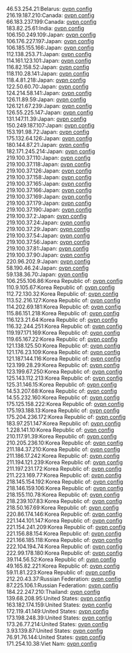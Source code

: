 46.53.254.21:Belarus: [ovpn config](vpn/46_53_254_21.ovpn)  
216.19.187.210:Canada: [ovpn config](vpn/216_19_187_210.ovpn)  
66.183.237.199:Canada: [ovpn config](vpn/66_183_237_199.ovpn)  
183.82.25.61:India: [ovpn config](vpn/183_82_25_61.ovpn)  
106.150.249.109:Japan: [ovpn config](vpn/106_150_249_109.ovpn)  
106.176.227.197:Japan: [ovpn config](vpn/106_176_227_197.ovpn)  
106.185.155.166:Japan: [ovpn config](vpn/106_185_155_166.ovpn)  
112.138.253.71:Japan: [ovpn config](vpn/112_138_253_71.ovpn)  
114.161.123.101:Japan: [ovpn config](vpn/114_161_123_101.ovpn)  
116.82.158.52:Japan: [ovpn config](vpn/116_82_158_52.ovpn)  
118.110.28.141:Japan: [ovpn config](vpn/118_110_28_141.ovpn)  
118.4.81.218:Japan: [ovpn config](vpn/118_4_81_218.ovpn)  
122.50.60.70:Japan: [ovpn config](vpn/122_50_60_70.ovpn)  
124.214.58.141:Japan: [ovpn config](vpn/124_214_58_141.ovpn)  
126.11.89.59:Japan: [ovpn config](vpn/126_11_89_59.ovpn)  
126.121.67.239:Japan: [ovpn config](vpn/126_121_67_239.ovpn)  
126.55.225.147:Japan: [ovpn config](vpn/126_55_225_147.ovpn)  
131.147.11.39:Japan: [ovpn config](vpn/131_147_11_39.ovpn)  
150.249.187.107:Japan: [ovpn config](vpn/150_249_187_107.ovpn)  
153.191.98.72:Japan: [ovpn config](vpn/153_191_98_72.ovpn)  
175.132.64.126:Japan: [ovpn config](vpn/175_132_64_126.ovpn)  
180.144.87.21:Japan: [ovpn config](vpn/180_144_87_21.ovpn)  
182.171.245.214:Japan: [ovpn config](vpn/182_171_245_214.ovpn)  
219.100.37.110:Japan: [ovpn config](vpn/219_100_37_110.ovpn)  
219.100.37.118:Japan: [ovpn config](vpn/219_100_37_118.ovpn)  
219.100.37.126:Japan: [ovpn config](vpn/219_100_37_126.ovpn)  
219.100.37.158:Japan: [ovpn config](vpn/219_100_37_158.ovpn)  
219.100.37.165:Japan: [ovpn config](vpn/219_100_37_165.ovpn)  
219.100.37.166:Japan: [ovpn config](vpn/219_100_37_166.ovpn)  
219.100.37.169:Japan: [ovpn config](vpn/219_100_37_169.ovpn)  
219.100.37.179:Japan: [ovpn config](vpn/219_100_37_179.ovpn)  
219.100.37.190:Japan: [ovpn config](vpn/219_100_37_190.ovpn)  
219.100.37.2:Japan: [ovpn config](vpn/219_100_37_2.ovpn)  
219.100.37.24:Japan: [ovpn config](vpn/219_100_37_24.ovpn)  
219.100.37.29:Japan: [ovpn config](vpn/219_100_37_29.ovpn)  
219.100.37.54:Japan: [ovpn config](vpn/219_100_37_54.ovpn)  
219.100.37.56:Japan: [ovpn config](vpn/219_100_37_56.ovpn)  
219.100.37.81:Japan: [ovpn config](vpn/219_100_37_81.ovpn)  
219.100.37.90:Japan: [ovpn config](vpn/219_100_37_90.ovpn)  
220.96.202.9:Japan: [ovpn config](vpn/220_96_202_9.ovpn)  
58.190.46.24:Japan: [ovpn config](vpn/58_190_46_24.ovpn)  
59.138.36.70:Japan: [ovpn config](vpn/59_138_36_70.ovpn)  
106.255.106.86:Korea Republic of: [ovpn config](vpn/106_255_106_86.ovpn)  
110.9.105.67:Korea Republic of: [ovpn config](vpn/110_9_105_67.ovpn)  
112.72.130.32:Korea Republic of: [ovpn config](vpn/112_72_130_32.ovpn)  
113.52.216.127:Korea Republic of: [ovpn config](vpn/113_52_216_127.ovpn)  
114.202.69.181:Korea Republic of: [ovpn config](vpn/114_202_69_181.ovpn)  
115.86.151.218:Korea Republic of: [ovpn config](vpn/115_86_151_218.ovpn)  
116.123.21.64:Korea Republic of: [ovpn config](vpn/116_123_21_64.ovpn)  
116.32.244.251:Korea Republic of: [ovpn config](vpn/116_32_244_251.ovpn)  
119.197.171.169:Korea Republic of: [ovpn config](vpn/119_197_171_169.ovpn)  
119.65.167.22:Korea Republic of: [ovpn config](vpn/119_65_167_22.ovpn)  
121.138.125.50:Korea Republic of: [ovpn config](vpn/121_138_125_50.ovpn)  
121.176.23.109:Korea Republic of: [ovpn config](vpn/121_176_23_109.ovpn)  
121.187.144.116:Korea Republic of: [ovpn config](vpn/121_187_144_116.ovpn)  
123.199.28.29:Korea Republic of: [ovpn config](vpn/123_199_28_29.ovpn)  
123.199.67.250:Korea Republic of: [ovpn config](vpn/123_199_67_250.ovpn)  
125.143.112.213:Korea Republic of: [ovpn config](vpn/125_143_112_213.ovpn)  
125.31.146.15:Korea Republic of: [ovpn config](vpn/125_31_146_15.ovpn)  
14.53.207.68:Korea Republic of: [ovpn config](vpn/14_53_207_68.ovpn)  
14.55.232.160:Korea Republic of: [ovpn config](vpn/14_55_232_160.ovpn)  
175.125.158.222:Korea Republic of: [ovpn config](vpn/175_125_158_222.ovpn)  
175.193.188.13:Korea Republic of: [ovpn config](vpn/175_193_188_13.ovpn)  
175.204.236.172:Korea Republic of: [ovpn config](vpn/175_204_236_172.ovpn)  
183.97.251.147:Korea Republic of: [ovpn config](vpn/183_97_251_147.ovpn)  
1.228.141.10:Korea Republic of: [ovpn config](vpn/1_228_141_10.ovpn)  
210.117.91.39:Korea Republic of: [ovpn config](vpn/210_117_91_39.ovpn)  
210.205.236.10:Korea Republic of: [ovpn config](vpn/210_205_236_10.ovpn)  
211.184.37.210:Korea Republic of: [ovpn config](vpn/211_184_37_210.ovpn)  
211.186.17.242:Korea Republic of: [ovpn config](vpn/211_186_17_242.ovpn)  
211.194.121.239:Korea Republic of: [ovpn config](vpn/211_194_121_239.ovpn)  
211.197.231.172:Korea Republic of: [ovpn config](vpn/211_197_231_172.ovpn)  
211.223.169.77:Korea Republic of: [ovpn config](vpn/211_223_169_77.ovpn)  
218.145.154.192:Korea Republic of: [ovpn config](vpn/218_145_154_192.ovpn)  
218.146.159.106:Korea Republic of: [ovpn config](vpn/218_146_159_106.ovpn)  
218.155.110.78:Korea Republic of: [ovpn config](vpn/218_155_110_78.ovpn)  
218.239.107.83:Korea Republic of: [ovpn config](vpn/218_239_107_83.ovpn)  
218.50.167.69:Korea Republic of: [ovpn config](vpn/218_50_167_69.ovpn)  
220.86.174.146:Korea Republic of: [ovpn config](vpn/220_86_174_146.ovpn)  
221.144.101.147:Korea Republic of: [ovpn config](vpn/221_144_101_147.ovpn)  
221.154.241.209:Korea Republic of: [ovpn config](vpn/221_154_241_209.ovpn)  
221.156.88.154:Korea Republic of: [ovpn config](vpn/221_156_88_154.ovpn)  
221.166.185.118:Korea Republic of: [ovpn config](vpn/221_166_185_118.ovpn)  
222.104.194.74:Korea Republic of: [ovpn config](vpn/222_104_194_74.ovpn)  
222.99.178.180:Korea Republic of: [ovpn config](vpn/222_99_178_180.ovpn)  
39.114.56.52:Korea Republic of: [ovpn config](vpn/39_114_56_52.ovpn)  
49.165.82.221:Korea Republic of: [ovpn config](vpn/49_165_82_221.ovpn)  
59.11.81.223:Korea Republic of: [ovpn config](vpn/59_11_81_223.ovpn)  
212.20.43.37:Russian Federation: [ovpn config](vpn/212_20_43_37.ovpn)  
87.225.106.1:Russian Federation: [ovpn config](vpn/87_225_106_1.ovpn)  
184.22.247.210:Thailand: [ovpn config](vpn/184_22_247_210.ovpn)  
139.68.208.95:United States: [ovpn config](vpn/139_68_208_95.ovpn)  
163.182.174.159:United States: [ovpn config](vpn/163_182_174_159.ovpn)  
172.119.41.149:United States: [ovpn config](vpn/172_119_41_149.ovpn)  
173.198.248.39:United States: [ovpn config](vpn/173_198_248_39.ovpn)  
173.26.77.214:United States: [ovpn config](vpn/173_26_77_214.ovpn)  
3.93.139.87:United States: [ovpn config](vpn/3_93_139_87.ovpn)  
76.91.76.144:United States: [ovpn config](vpn/76_91_76_144.ovpn)  
171.254.10.38:Viet Nam: [ovpn config](vpn/171_254_10_38.ovpn)  
